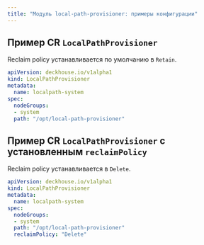 ```yaml
---
title: "Модуль local-path-provisioner: примеры конфигурации"
---
```


## Пример CR `LocalPathProvisioner`

Reclaim policy устанавливается по умолчанию в `Retain`.

```yaml
apiVersion: deckhouse.io/v1alpha1
kind: LocalPathProvisioner
metadata:
  name: localpath-system
spec:
  nodeGroups:
  - system
  path: "/opt/local-path-provisioner"
```

## Пример CR `LocalPathProvisioner` с установленным `reclaimPolicy`

Reclaim policy устанавливается в `Delete`.

```yaml
apiVersion: deckhouse.io/v1alpha1
kind: LocalPathProvisioner
metadata:
  name: localpath-system
spec:
  nodeGroups:
  - system
  path: "/opt/local-path-provisioner"
  reclaimPolicy: "Delete"
```
